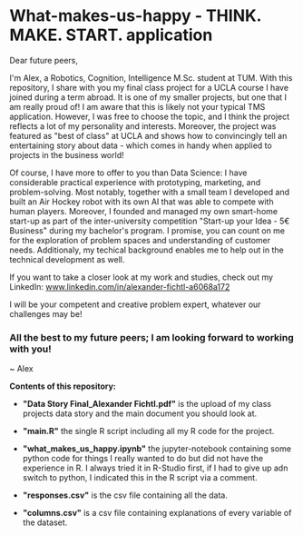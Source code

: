 # What-makes-us-happy - THINK. MAKE. START. application

Dear future peers,

I'm Alex, a Robotics, Cognition, Intelligence M.Sc. student at TUM. With this repository, I share with you my final class project for a UCLA course I have joined during a term abroad. It is one of my smaller projects, but one that I am really proud of! I am aware that this is likely not your typical TMS application. However, I was free to choose the topic, and I think the project reflects a lot of my personality and interests. Moreover, the project was featured as "best of class" at UCLA and shows how to convincingly tell an entertaining story about data - which comes in handy when applied to projects in the business world! 

Of course, I have more to offer to you than Data Science: I have considerable practical experience with prototyping, marketing, and problem-solving. Most notably, together with a small team I developed and built an Air Hockey robot with its own AI that was able to compete with human players. Moreover, I founded and managed my own smart-home start-up as part of the inter-university competition "Start-up your Idea - 5€ Business" during my bachelor's program. I promise, you can count on me for the exploration of problem spaces and understanding of customer needs. Additionaly, my techical background enables me to help out in the technical development as well. 

If you want to take a closer look at my work and studies, check out my LinkedIn: www.linkedin.com/in/alexander-fichtl-a6068a172

I will be your competent and creative problem expert, whatever our challenges may be!

### All the best to my future peers; I am looking forward to working with you!

~ Alex

**Contents of this repository:**

- **"Data Story Final_Alexander Fichtl.pdf"** is the upload of my class projects data story and the main document you should look at.

- **"main.R"**	the single R script including all my R code for the project.

- **"what_makes_us_happy.ipynb"** the jupyter-notebook containing some python code for things I really wanted to do but did not have the experience in R. I always tried it in R-Studio first, if I had to give up adn switch to python, I indicated this in the R script via a comment.

- **"responses.csv"**	is the csv file containing all the data.

- **"columns.csv"**	is a csv file containing explanations of every variable of the dataset.
